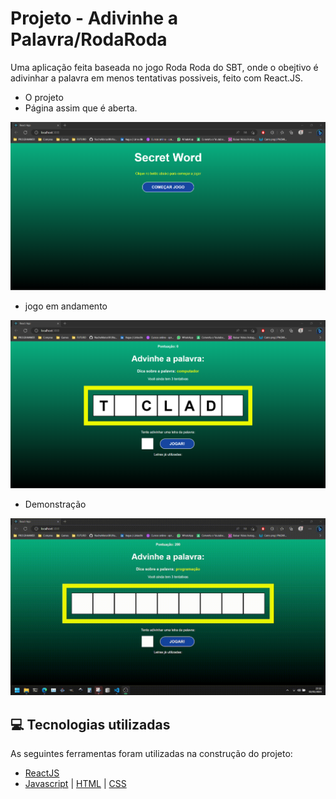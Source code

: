 # Projeto - Adivinhe a Palavra/RodaRoda

Uma aplicação feita baseada no jogo Roda Roda do SBT, onde o obejtivo é adivinhar a palavra em menos tentativas possiveis, feito com React.JS.

- O projeto
- Página assim que é aberta.
<img src="secretword/public/Captura de tela 2023-05-02 233735.png"/>

<br />

- jogo em andamento
<img src="secretword/public/Captura de tela 2023-05-02 233808.png"/>

<br />

- Demonstração
<img src="secretword/public/RodaRoda.gif"/>

<br />

## 💻 Tecnologias utilizadas
As seguintes ferramentas foram utilizadas na construção do projeto:
- [ReactJS](https://reactjs.org/)
- [Javascript](https://developer.mozilla.org/en-US/docs/Web/JavaScript) | [HTML](https://developer.mozilla.org/en-US/docs/Web/HTML) | [CSS](https://developer.mozilla.org/en-US/docs/Web/CSS)
